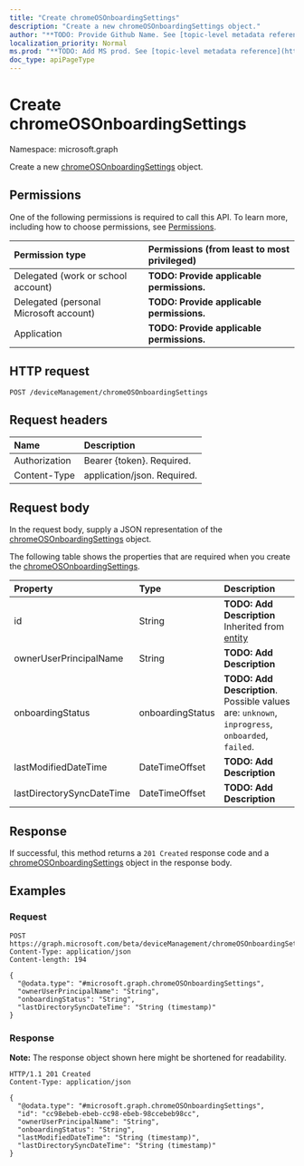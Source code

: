 ```yaml
---
title: "Create chromeOSOnboardingSettings"
description: "Create a new chromeOSOnboardingSettings object."
author: "**TODO: Provide Github Name. See [topic-level metadata reference](https://msgo.azurewebsites.net/add/document/guidelines/metadata.html#topic-level-metadata)**"
localization_priority: Normal
ms.prod: "**TODO: Add MS prod. See [topic-level metadata reference](https://msgo.azurewebsites.net/add/document/guidelines/metadata.html#topic-level-metadata)**"
doc_type: apiPageType
---
```


# Create chromeOSOnboardingSettings
Namespace: microsoft.graph

Create a new [chromeOSOnboardingSettings](../resources/chromeosonboardingsettings.md) object.

## Permissions
One of the following permissions is required to call this API. To learn more, including how to choose permissions, see [Permissions](/graph/permissions-reference).

|Permission type|Permissions (from least to most privileged)|
|:---|:---|
|Delegated (work or school account)|**TODO: Provide applicable permissions.**|
|Delegated (personal Microsoft account)|**TODO: Provide applicable permissions.**|
|Application|**TODO: Provide applicable permissions.**|

## HTTP request

<!-- {
  "blockType": "ignored"
}
-->
``` http
POST /deviceManagement/chromeOSOnboardingSettings
```

## Request headers
|Name|Description|
|:---|:---|
|Authorization|Bearer {token}. Required.|
|Content-Type|application/json. Required.|

## Request body
In the request body, supply a JSON representation of the [chromeOSOnboardingSettings](../resources/chromeosonboardingsettings.md) object.

The following table shows the properties that are required when you create the [chromeOSOnboardingSettings](../resources/chromeosonboardingsettings.md).

|Property|Type|Description|
|:---|:---|:---|
|id|String|**TODO: Add Description** Inherited from [entity](../resources/entity.md)|
|ownerUserPrincipalName|String|**TODO: Add Description**|
|onboardingStatus|onboardingStatus|**TODO: Add Description**. Possible values are: `unknown`, `inprogress`, `onboarded`, `failed`.|
|lastModifiedDateTime|DateTimeOffset|**TODO: Add Description**|
|lastDirectorySyncDateTime|DateTimeOffset|**TODO: Add Description**|



## Response

If successful, this method returns a `201 Created` response code and a [chromeOSOnboardingSettings](../resources/chromeosonboardingsettings.md) object in the response body.

## Examples

### Request
<!-- {
  "blockType": "request",
  "name": "create_chromeosonboardingsettings_from_"
}
-->
``` http
POST https://graph.microsoft.com/beta/deviceManagement/chromeOSOnboardingSettings
Content-Type: application/json
Content-length: 194

{
  "@odata.type": "#microsoft.graph.chromeOSOnboardingSettings",
  "ownerUserPrincipalName": "String",
  "onboardingStatus": "String",
  "lastDirectorySyncDateTime": "String (timestamp)"
}
```


### Response
**Note:** The response object shown here might be shortened for readability.
<!-- {
  "blockType": "response",
  "truncated": true,
  "@odata.type": "microsoft.graph.chromeOSOnboardingSettings"
}
-->
``` http
HTTP/1.1 201 Created
Content-Type: application/json

{
  "@odata.type": "#microsoft.graph.chromeOSOnboardingSettings",
  "id": "cc98ebeb-ebeb-cc98-ebeb-98ccebeb98cc",
  "ownerUserPrincipalName": "String",
  "onboardingStatus": "String",
  "lastModifiedDateTime": "String (timestamp)",
  "lastDirectorySyncDateTime": "String (timestamp)"
}
```

